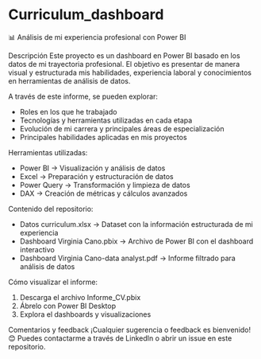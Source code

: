 # Curriculum_dashboard

📊 Análisis de mi experiencia profesional con Power BI

Descripción
Este proyecto es un dashboard en Power BI basado en los datos de mi trayectoria profesional. El objetivo es presentar de manera visual y estructurada mis habilidades, experiencia laboral y conocimientos en herramientas de análisis de datos.

A través de este informe, se pueden explorar:
- Roles en los que he trabajado
- Tecnologías y herramientas utilizadas en cada etapa
- Evolución de mi carrera y principales áreas de especialización
- Principales habilidades aplicadas en mis proyectos

Herramientas utilizadas:
- Power BI → Visualización y análisis de datos
- Excel → Preparación y estructuración de datos
- Power Query → Transformación y limpieza de datos
- DAX → Creación de métricas y cálculos avanzados

Contenido del repositorio:
- Datos curriculum.xlsx → Dataset con la información estructurada de mi experiencia
- Dashboard Virginia Cano.pbix → Archivo de Power BI con el dashboard interactivo
- Dashboard Virginia Cano-data analyst.pdf → Informe filtrado para análisis de datos

Cómo visualizar el informe:
1. Descarga el archivo Informe_CV.pbix
2. Ábrelo con Power BI Desktop
3. Explora el dashboards y visualizaciones

Comentarios y feedback
¡Cualquier sugerencia o feedback es bienvenido! 😊 Puedes contactarme a través de LinkedIn o abrir un issue en este repositorio.
